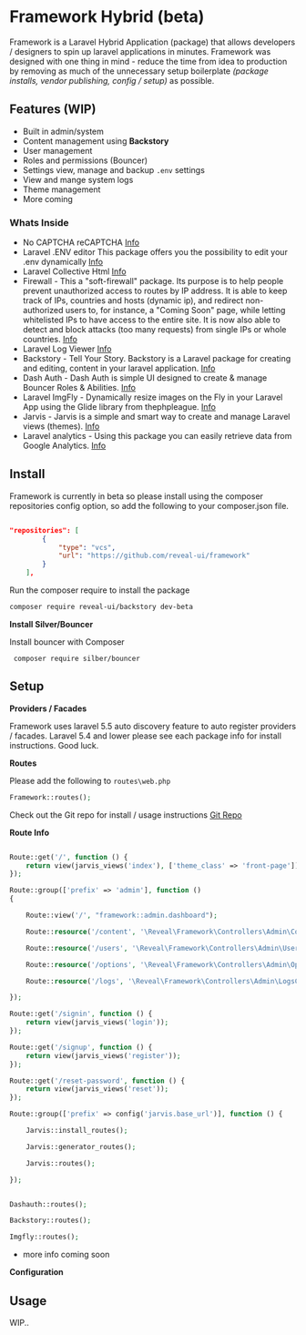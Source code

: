# Framework Hybrid (beta)

Framework is a Laravel Hybrid Application (package) that allows developers / designers to spin up laravel applications in minutes. Framework was designed with one thing in mind - reduce the time from idea to production by removing as much of the unnecessary setup boilerplate *(package installs, vendor publishing, config / setup)* as possible.

## Features (WIP)

* Built in admin/system
* Content management using **Backstory**
* User management
* Roles and permissions (Bouncer)
* Settings view, manage and backup `.env` settings
* View and mange system logs
* Theme management
* More coming

### Whats Inside

- No CAPTCHA reCAPTCHA [Info](https://github.com/anhskohbo/no-captcha)
- Laravel .ENV editor This package offers you the possibility to edit your .env dynamically [Info](https://github.com/Brotzka/laravel-dotenv-editor)
- Laravel Collective Html [Info](https://github.com/LaravelCollective/html)
- Firewall - This a "soft-firewall" package. Its purpose is to help people prevent unauthorized access to routes by IP address. It is able to keep track of IPs, countries and hosts (dynamic ip), and redirect non-authorized users to, for instance, a "Coming Soon" page, while letting whitelisted IPs to have access to the entire site. It is now also able to detect and block attacks (too many requests) from single IPs or whole countries. [Info](https://github.com/antonioribeiro/firewall)
- Laravel Log Viewer [Info](https://github.com/rap2hpoutre/laravel-log-viewer)
- Backstory - Tell Your Story. Backstory is a Laravel package for creating and editing, content in your laravel application. [Info](https://github.com/shawnsandy/backstory)
- Dash Auth - Dash Auth is simple UI designed to create & manage Bouncer Roles & Abilities. [Info](https://github.com/shawnsandy/dash-auth)
- Laravel ImgFly - Dynamically resize images on the Fly in your Laravel App using the Glide library from thephpleague. [Info](https://github.com/shawnsandy/img-fly)
- Jarvis - Jarvis is a simple and smart way to create and manage Laravel views (themes). [Info](https://github.com/shawnsandy/jarvis)
- Laravel analytics - Using this package you can easily retrieve data from Google Analytics. [Info](https://github.com/spatie/laravel-analytics)


## Install

Framework is currently in beta so please install using the composer repositories config option, so add the following to your composer.json file.

``` json

"repositories": [
        {
            "type": "vcs",
            "url": "https://github.com/reveal-ui/framework"
        }
	],

```

Run the composer require to install the package

```bash
composer require reveal-ui/backstory dev-beta
```

__Install Silver/Bouncer__

Install bouncer with Composer

```
 composer require silber/bouncer
```

## Setup

__Providers / Facades__

Framework uses laravel 5.5 auto discovery feature to auto register providers / facades. Laravel 5.4 and lower please see each package info for install instructions. Good luck.

__Routes__

Please add the following to `routes\web.php`

``` php
Framework::routes();
```

Check out the Git repo for install / usage instructions [Git Repo](https://github.com/JosephSilber/bouncer)

__Route Info__

``` php

Route::get('/', function () {
    return view(jarvis_views('index'), ['theme_class' => 'front-page']);
});

Route::group(['prefix' => 'admin'], function ()
{

    Route::view('/', "framework::admin.dashboard");

    Route::resource('/content', '\Reveal\Framework\Controllers\Admin\ContentController');

    Route::resource('/users', '\Reveal\Framework\Controllers\Admin\UserController');

    Route::resource('/options', '\Reveal\Framework\Controllers\Admin\OptionsController');

    Route::resource('/logs', '\Reveal\Framework\Controllers\Admin\LogsController');

});

Route::get('/signin', function () {
    return view(jarvis_views('login'));
});

Route::get('/signup', function () {
    return view(jarvis_views('register'));
});

Route::get('/reset-password', function () {
    return view(jarvis_views('reset'));
});

Route::group(['prefix' => config('jarvis.base_url')], function () {

    Jarvis::install_routes();

    Jarvis::generator_routes();

	Jarvis::routes();

});


Dashauth::routes();

Backstory::routes();

Imgfly::routes();


```

* more info coming soon

__Configuration__

## Usage

WIP..
